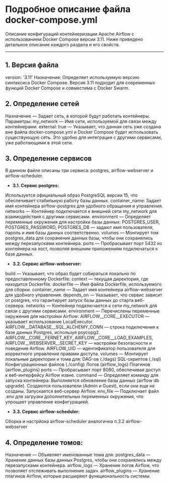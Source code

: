 # Подробное описание файла docker-compose.yml

Описание конфигураций контейнеризации Apache Airflow с использованием Docker Compose версии 3.11. Ниже приведено детальное описание каждого раздела и его свойств.

---

## 1. Версия файла

version: '3.11'
Назначение:
Определяет используемую версию синтаксиса Docker Compose. Версия 3.11 подходит для современных функций Docker Compose и совместима с Docker Swarm.

## 2. Определение сетей

Назначение — Задает сеть, в которой будут работать контейнеры.
Параметры:
my_network — Имя сети, используемой для связи между контейнерами.
external: true — Указывает, что данная сеть уже создана вне файла docker-compose.yml и Docker Compose будет использовать существующую сеть. Это удобно для интеграции с другими сервисами, уже работающими в этой сети.


## 3. Определение сервисов
В данном файле описаны три сервиса: postgres, airflow-webserver и airflow-scheduler.

- **3.1. Сервис postgres:** 

Используется официальный образ PostgreSQL версии 15, что обеспечивает стабильную работу базы данных.
container_name:
Задает имя контейнера airflow-postgres для удобного обращения и управления.
networks — Контейнер подключается к внешней сети my_network для взаимодействия с другими сервисами.
environment — Определяет переменные окружения для настройки базы данных:
POSTGRES_USER, POSTGRES_PASSWORD, POSTGRES_DB — задают имя пользователя, пароль и имя базы данных соответственно.
volumes — Монтирует том postgres_data для сохранения данных базы, чтобы они сохранялись между перезапусками контейнера.
ports — Пробрасывает порт 5432 из контейнера на хост, позволяя внешним приложениям подключаться к базе данных.

- **3.2. Сервис airflow-webserver:** 

build — Указывает, что образ будет собираться локально по предоставленному Dockerfile:
context — текущая директория, где находится Dockerfile.
dockerfile — Имя файла Dockerfile, используемого для сборки.
container_name — Задает имя контейнера airflow-webserver для удобного управления.
depends_on — Указывает, что сервис зависит от postgres, что гарантирует запуск базы данных до старта веб-сервера.
networks — Контейнер подключается к сети my_network для связи с другими сервисами.
environment — Перечислены переменные окружения для настройки Airflow:
AIRFLOW__CORE__EXECUTOR — указывает использование LocalExecutor.
AIRFLOW__DATABASE__SQL_ALCHEMY_CONN — строка подключения к базе данных Postgres, используя psycopg2.
AIRFLOW__CORE__FERNET_KEY, AIRFLOW__CORE__LOAD_EXAMPLES, AIRFLOW__WEBSERVER__SECRET_KEY — настройки безопасности и поведения Airflow.
AIRFLOW_UID — идентификатор пользователя для корректного управления правами доступа.
volumes — Монтирует локальные директории и тома для:
DAG-ов (./dags)
SQL-скриптов (./sql)
Конфигурационных файлов (./config)
Логов (airflow_logs)
Плагинов (airflow_plugins)
ports — Пробрасывает порт 8080, обеспечивая доступ к веб-интерфейсу Airflow извне.
command — Определяет команду для запуска контейнера:
Выполняется обновление базы данных (airflow db upgrade).
Создаются пользователи (Admin и Guest), если они еще не созданы.
Запускается веб-сервер Airflow.
env_file — Подключает файл .env для загрузки дополнительных переменных окружения, что упрощает управление конфигурацией.

- **3.3. Сервис airflow-scheduler:** 

Сборка и настрйока airflow-scheduler аналогична п.3.2 airflow-webserver

## 4. Определение томов:

Назначение — Объявляет именованные тома для:
postgres_data — Хранение данных базы данных Postgres, чтобы они сохранялись между перезапусками контейнера.
airflow_logs — Хранение логов Airflow, что позволяет отслеживать выполнение задач.
airflow_plugins — Хранение плагинов Airflow, которые расширяют функциональность системы.
